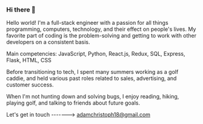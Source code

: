 ### Hi there 👋

Hello world! I'm a full-stack engineer with a passion for all things programming, computers, technology, and their effect on people's lives. My favorite part of coding is the problem-solving and getting to work with other developers on a consistent basis. 

Main competencies: JavaScript, Python, React.js, Redux, SQL, Express, Flask, HTML, CSS

Before transitioning to tech, I spent many summers working as a golf caddie, and held various past roles related to sales, advertising, and customer success. 

When I'm not hunting down and solving bugs, I enjoy reading, hiking, playing golf, and talking to friends about future goals.

Let's get in touch -------> adamchristoph18@gmail.com

<!--
**adamchristoph18/adamchristoph18** is a ✨ _special_ ✨ repository because its `README.md` (this file) appears on your GitHub profile.

Here are some ideas to get you started:

- 🔭 I’m currently working on ...
- 🌱 I’m currently learning ...
- 👯 I’m looking to collaborate on ...
- 🤔 I’m looking for help with ...
- 💬 Ask me about ...
- 📫 How to reach me: ...
- 😄 Pronouns: ...
- ⚡ Fun fact: ...
-->
